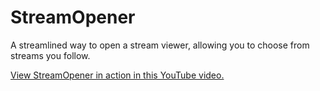 # StreamOpener
A streamlined way to open a stream viewer, allowing you to choose from streams you follow.

[View StreamOpener in action in this YouTube video.](https://www.youtube.com/watch?v=rJO9SBO4iwU&feature=emb_title)
